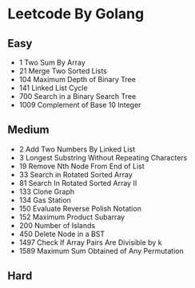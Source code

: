# Leetcode By Golang

## Easy
- 1 Two Sum By Array
- 21 Merge Two Sorted Lists
- 104 Maximum Depth of Binary Tree
- 141 Linked List Cycle
- 700 Search in a Binary Search Tree
- 1009 Complement of Base 10 Integer

## Medium
- 2 Add Two Numbers By Linked List
- 3 Longest Substring Without Repeating Characters
- 19 Remove Nth Node From End of List
- 33 Search in Rotated Sorted Array
- 81 Search In Rotated Sorted Array II
- 133 Clone Graph
- 134 Gas Station
- 150 Evaluate Reverse Polish Notation
- 152 Maximum Product Subarray
- 200 Number of Islands
- 450 Delete Node in a BST
- 1497 Check If Array Pairs Are Divisible by k
- 1589 Maximum Sum Obtained of Any Permutation

## Hard
